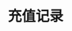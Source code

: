 ---
title: 充值记录
position_number: 2
parameters:
  - name:
    content:
content_markdown: |-
  * **URL**：/v1/capital/deposit/history
  * **Method**：GET
  * **需要登录**：是
  * **需要鉴权**：是

  **请求参数**

  | 参数名称 | 类型 | **是否必需** | 描述 |
  | coin | String | YES | 币种 |
  | startTime | Long | NO | 开始时间 |
  | endTime | Long | NO | 结束时间 |
  | fromId | Long | NO | 查询起始ID |
  | limit | Integer | NO | 查询记录大小 |
  | signature | String | YES | 签名 |
  | timestamp | Long | YES | 调用时间 |
left_code_blocks:
  - code_block: |-
      {
          "coin": "USDT",
          "timestamp": 1656913877424,
          "recvWindow": 5000
      }
    title: 请求示例
    language: json
right_code_blocks:
  - code_block: |-
      {
          "code": 1,
          "data": [
              {
                  "id": 1100828149039493,
                  "coin": "USDT",
                  "amount": "100",
                  "address": "18600531753",
                  "addressTag": "",
                  "txId": "1100828109930501",
                  "createTime": 1657188020000
              }
          ]
      }
    title: 响应
    language: json
  - code_block: |-
      {
          "code": 9202,
          "message": "币种不能为空"
      }
    title: ERROR
    language: json
---